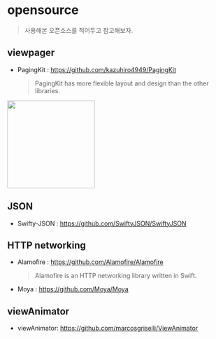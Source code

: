 # opensource
> 사용해본 오픈소스를 적어두고 참고해보자.

## viewpager
- PagingKit : https://github.com/kazuhiro4949/PagingKit
  > PagingKit has more flexible layout and design than the other libraries.
<img src = "https://user-images.githubusercontent.com/69136340/106375183-5dea1700-63cd-11eb-955c-042ccb6ff2fe.gif" width="200">

## JSON
- Swifty-JSON : https://github.com/SwiftyJSON/SwiftyJSON

## HTTP networking
- Alamofire : https://github.com/Alamofire/Alamofire
  > Alamofire is an HTTP networking library written in Swift.
- Moya : https://github.com/Moya/Moya

## viewAnimator
- viewAnimator: https://github.com/marcosgriselli/ViewAnimator
